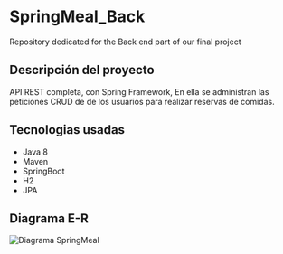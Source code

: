 # SpringMeal_Back
Repository dedicated for the Back end part of our final project

## Descripción del proyecto
API REST completa,   con   Spring Framework, 
En ella se administran las peticiones CRUD de de los usuarios para realizar reservas de comidas.

## Tecnologias usadas
- Java 8
- Maven
- SpringBoot
- H2
- JPA


## Diagrama E-R

![Diagrama SpringMeal](https://user-images.githubusercontent.com/100615218/235084462-223dc358-41f2-4a26-99c8-3c9621b79f6e.png)
